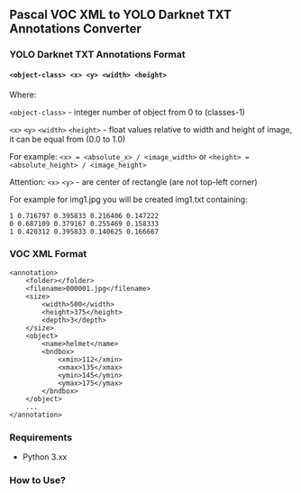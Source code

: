 ## Pascal VOC XML to YOLO Darknet TXT Annotations Converter

### YOLO Darknet TXT Annotations Format
#### `<object-class> <x> <y> <width> <height>`

Where:

`<object-class>` - integer number of object from 0 to (classes-1)

`<x>` `<y>` `<width>` `<height>` - float values relative to width and height of image, it can be equal from (0.0 to 1.0)

For example: `<x> = <absolute_x> / <image_width>` or `<height> = <absolute_height> / <image_height>`

Attention: `<x>` `<y>` - are center of rectangle (are not top-left corner)

For example for img1.jpg you will be created img1.txt containing:

```
1 0.716797 0.395833 0.216406 0.147222
0 0.687109 0.379167 0.255469 0.158333
1 0.420312 0.395833 0.140625 0.166667
```

### VOC XML Format

```
<annotation>
	<folder></folder>
	<filename>000001.jpg</filename>
	<size>
		<width>500</width>
		<height>375</height>
		<depth>3</depth>
	</size>
	<object>
		<name>helmet</name>
		<bndbox>
			<xmin>112</xmin>
			<xmax>135</xmax>
			<ymin>145</ymin>
			<ymax>175</ymax>
		</bndbox>
	</object>
	...
</annotation>
```

### Requirements
* Python 3.xx

### How to Use?
